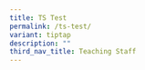 ```yaml
---
title: TS Test
permalink: /ts-test/
variant: tiptap
description: ""
third_nav_title: Teaching Staff
---
```

<p></p>